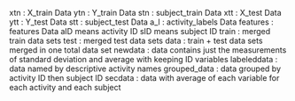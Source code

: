 xtn : X_train Data
ytn : Y_train Data
stn : subject_train Data
xtt : X_test Data
ytt : Y_test Data
stt : subject_test Data
a_l : activity_labels Data
features : features Data
aID means activity ID
sID means subject ID
train : merged train data sets
test : merged test data sets
data : train + test data sets merged in one total data set
newdata : data contains just the measurements of standard deviation and average with keeping ID variables
labeleddata : data named by descriptive activity names
grouped_data : data grouped by activity ID then subject ID
secdata : data with average of each variable for each activity and each subject
